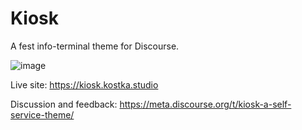 # Kiosk

A fest info-terminal theme for Discourse.

![image](https://github.com/nolosb/discourse-theme-kiosk/assets/26887899/8fc668a6-d760-496b-a44f-5890422d33ba)

Live site: https://kiosk.kostka.studio

Discussion and feedback: https://meta.discourse.org/t/kiosk-a-self-service-theme/
